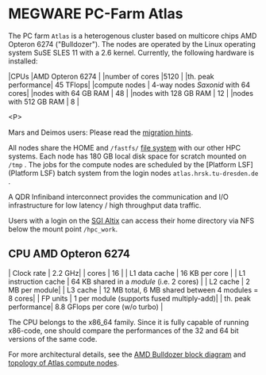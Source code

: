 

# MEGWARE PC-Farm Atlas

The PC farm `Atlas` is a heterogenous cluster based on multicore chips
AMD Opteron 6274 ("Bulldozer"). The nodes are operated by the Linux
operating system SuSE SLES 11 with a 2.6 kernel. Currently, the
following hardware is installed:

\|CPUs \|AMD Opteron 6274 \| \|number of cores \|5120 \| \|th. peak
performance\| 45 TFlops\| \|compute nodes \| 4-way nodes *Saxonid* with
64 cores\| \|nodes with 64 GB RAM \| 48 \| \|nodes with 128 GB RAM \| 12
\| \|nodes with 512 GB RAM \| 8 \|

\<P>

Mars and Deimos users: Please read the [migration
hints](MigrateToAtlas).

All nodes share the HOME and `/fastfs/` [file system](FileSystems) with
our other HPC systems. Each node has 180 GB local disk space for scratch
mounted on `/tmp` . The jobs for the compute nodes are scheduled by the
[Platform LSF](Platform LSF) batch system from the login nodes
`atlas.hrsk.tu-dresden.de` .

A QDR Infiniband interconnect provides the communication and I/O
infrastructure for low latency / high throughput data traffic.

Users with a login on the [SGI Altix](HardwareAltix) can access their
home directory via NFS below the mount point `/hpc_work`.

## CPU AMD Opteron 6274

\| Clock rate \| 2.2 GHz\| \| cores \| 16 \| \| L1 data cache \| 16 KB
per core \| \| L1 instruction cache \| 64 KB shared in a *module* (i.e.
2 cores) \| \| L2 cache \| 2 MB per module\| \| L3 cache \| 12 MB total,
6 MB shared between 4 modules = 8 cores\| \| FP units \| 1 per module
(supports fused multiply-add)\| \| th. peak performance\| 8.8 GFlops per
core (w/o turbo) \|

The CPU belongs to the x86_64 family. Since it is fully capable of
running x86-code, one should compare the performances of the 32 and 64
bit versions of the same code.

For more architectural details, see the [AMD Bulldozer block
diagram](http://upload.wikimedia.org/wikipedia/commons/e/ec/AMD_Bulldozer_block_diagram_%288_core_CPU%29.PNG)
and [topology of Atlas compute nodes](%ATTACHURL%/Atlas_Knoten.pdf).
